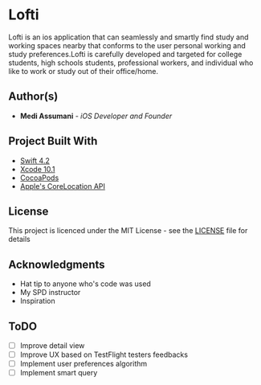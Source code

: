 # Lofti

Lofti is an ios application that can seamlessly and smartly find study and working spaces nearby that conforms to the user personal working and study preferences.Lofti is carefully developed and targeted for college students, high schools students, professional workers, and individual who like to work or study out of their office/home.

## Author(s)

* **Medi Assumani** - *iOS Developer and Founder*

## Project Built With

* [Swift 4.2](https://developer.apple.com/swift/)
* [Xcode 10.1](https://developer.apple.com/xcode/)
* [CocoaPods](https://guides.cocoapods.org/terminal/commands.html)
* [Apple's CoreLocation API](https://developer.apple.com/documentation/corelocation)

## License

This project is licenced under the MIT License - see the <a href="https://github.com/MediBoss/Lofti/blob/master/LICENSE">LICENSE</a> file for details

## Acknowledgments

* Hat tip to anyone who's code was used
* My SPD instructor
* Inspiration

## ToDO

- [ ] Improve detail view 
- [ ] Improve UX based on TestFlight testers feedbacks
- [ ] Implement user preferences algorithm
- [ ] Implement smart query
